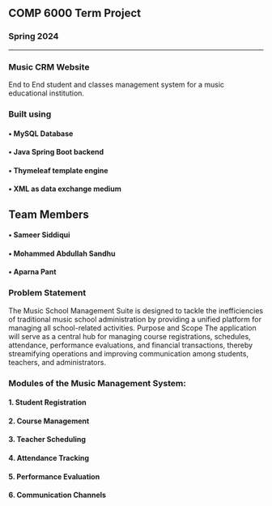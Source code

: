 ## COMP 6000 Term Project
### Spring 2024
________________________________________
### Music CRM Website
End to End student and classes management system for a music educational institution.
### Built using
#### •	MySQL Database
#### •	Java Spring Boot backend
#### •	Thymeleaf template engine
#### •	XML as data exchange medium
## Team Members
#### •	Sameer Siddiqui
#### •	Mohammed Abdullah Sandhu
#### •	Aparna Pant

### Problem Statement
The Music School Management Suite is designed to tackle the inefficiencies of traditional music school administration by providing a unified platform for managing all school-related activities.
Purpose and Scope
The application will serve as a central hub for managing course registrations, schedules, attendance, performance evaluations, and financial transactions, thereby streamifying operations and improving communication among students, teachers, and administrators.
### Modules of the Music Management System:
#### 1.	Student Registration
#### 2.	Course Management
#### 3.	Teacher Scheduling
#### 4.	Attendance Tracking
#### 5.	Performance Evaluation
#### 6.	Communication Channels


